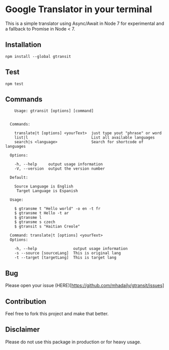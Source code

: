 # Google Translator in your terminal

This is a simple translator using Async/Await in Node 7 for experimental and a fallback to Promise in Node < 7. 

## Installation

````
npm install --global gtransit
````
## Test

````
npm test
````

## Commands

````
    Usage: gtransit [options] [command]


  Commands:

    translate|t [options] <yourText>  just type yout "phrase" or word
    list|l                            List all available languages
    search|s <language>               Search for shortcode of languages

  Options:

    -h, --help     output usage information
    -V, --version  output the version number

  Default:

    Source Language is English
     Target Language is Espanish

  Usage:

    $ gtransme t "Hello world" -o en -t fr
    $ gtransme t Hello -t ar
    $ gtransme l
    $ gtransme s czech
    $ gtransit s "Haitian Creole"

  Command: translate|t [options] <yourText>
  Options:

    -h, --help                output usage information
    -s --source [sourceLang]  This is original lang
    -t --target [targetLang]  This is target lang

````

## Bug

Please open your issue (HERE)[https://github.com/mhadaily/gtransit/issues]

## Contribution

Feel free to fork this project and make that better.

## Disclaimer 

Please do not use this package in production or for heavy usage.